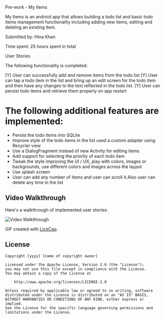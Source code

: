 Pre-work - My Items

My Items is an android app that allows building a todo list and basic todo items management functionality including adding new items, editing and deleting an existing item.

Submitted by: Hina Khan

Time spent: 25 hours spent in total

User Stories

The following functionality is completed:

[Y] User can successfully add and remove items from the todo list 
[Y] User can tap a todo item in the list and bring up an edit screen for the todo item and then have any changes to the text 
reflected in the todo list. 
[Y] User can persist todo items and retrieve them properly on app restart

# The following additional features are implemented:

* Persist the todo items into SQLite
* Improve style of the todo items in the list used a custom adapter using Recycler view
* Use a DialogFragment instead of new Activity for editing items
* Add support for selecting the priority of each todo item
* Tweak the style improving the UI / UX, play with colors, images or backgrounds, use different colors and images across the layput
* Use splash screen
* User can add any number of items and user can scroll it.Also user can delete any time in the list

## Video Walkthrough 

Here's a walkthrough of implemented user stories:

<img src='Todo_List.gif' title='Video Walkthrough' width='' alt='Video Walkthrough' />


GIF created with [LiceCap](http://www.cockos.com/licecap/).

## License

    Copyright [yyyy] [name of copyright owner]

    Licensed under the Apache License, Version 2.0 (the "License");
    you may not use this file except in compliance with the License.
    You may obtain a copy of the License at

        http://www.apache.org/licenses/LICENSE-2.0

    Unless required by applicable law or agreed to in writing, software
    distributed under the License is distributed on an "AS IS" BASIS,
    WITHOUT WARRANTIES OR CONDITIONS OF ANY KIND, either express or implied.
    See the License for the specific language governing permissions and
    limitations under the License.

